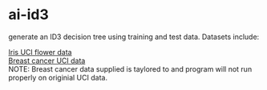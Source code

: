 # ai-id3
generate an ID3 decision tree using training and test data.  Datasets include:

[Iris UCI flower data](https://archive.ics.uci.edu/ml/datasets/iris)  
[Breast cancer UCI data](https://archive.ics.uci.edu/ml/datasets/Breast+Cancer+Wisconsin+(Diagnostic))  
NOTE: Breast cancer data supplied is taylored to and program will not run properly on originial UCI data.
